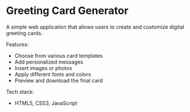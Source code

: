 # Greeting Card Generator

A simple web application that allows users to create and customize digital greeting cards. 

Features:
- Choose from various card templates
- Add personalized messages
- Insert images or photos
- Apply different fonts and colors
- Preview and download the final card

Tech stack:
- HTML5, CSS3, JavaScript
